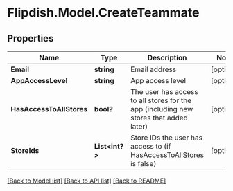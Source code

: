 # Flipdish.Model.CreateTeammate
## Properties

Name | Type | Description | Notes
------------ | ------------- | ------------- | -------------
**Email** | **string** | Email address | [optional] 
**AppAccessLevel** | **string** | App access level | [optional] 
**HasAccessToAllStores** | **bool?** | The user has access to all stores for the app (including new stores that added later) | [optional] 
**StoreIds** | **List&lt;int?&gt;** | Store IDs the user has access to (if HasAccessToAllStores is false) | [optional] 

[[Back to Model list]](../README.md#documentation-for-models) [[Back to API list]](../README.md#documentation-for-api-endpoints) [[Back to README]](../README.md)

